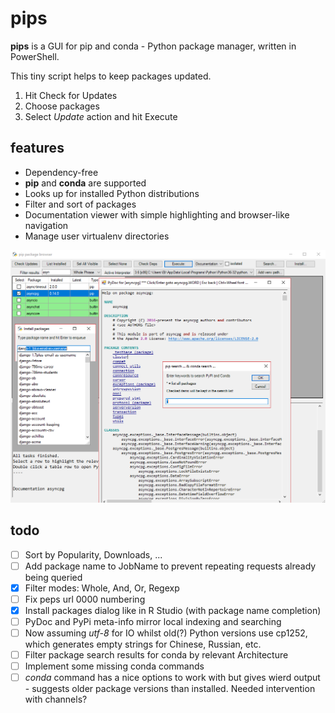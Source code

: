 # pips
**pips** is a GUI for pip and conda - Python package manager, written in PowerShell.

This tiny script helps to keep packages updated.


1. Hit Check for Updates
2. Choose packages
3. Select *Update* action and hit Execute

## features


- Dependency-free
- **pip** and **conda** are supported
- Looks up for installed Python distributions
- Filter and sort of packages
- Documentation viewer with simple highlighting and browser-like navigation
- Manage user virtualenv directories


![](screenshot.png)


## todo


- [ ] Sort by Popularity, Downloads, ...
- [ ] Add package name to JobName to prevent repeating requests already being queried
- [X] Filter modes: Whole, And, Or, Regexp
- [ ] Fix peps url 0000 numbering
- [X] Install packages dialog like in R Studio (with package name completion)
- [ ] PyDoc and PyPi meta-info mirror local indexing and searching
- [ ] Now assuming *utf-8* for IO whilst old(?) Python versions use cp1252, which generates empty strings for Chinese, Russian, etc.
- [ ] Filter package search results for conda by relevant Architecture
- [ ] Implement some missing conda commands
- [ ] *conda* command has a nice options to work with but gives wierd output - suggests older package versions than installed. Needed intervention with channels?
